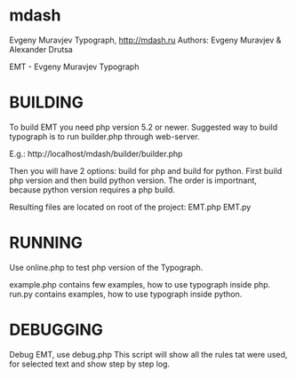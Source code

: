 mdash
=====

Evgeny Muravjev Typograph, http://mdash.ru
Authors: Evgeny Muravjev & Alexander Drutsa  

EMT - Evgeny Muravjev Typograph

BUILDING
========
To build EMT you need php version 5.2 or newer.
Suggested way to build typograph is to run builder.php through web-server.

E.g.:
http://localhost/mdash/builder/builder.php

Then you will have 2 options: build for php and build for python.
First build php version and then build python version. The order is importnant,
because python version requires a php build.

Resulting files are located on root of the project:
EMT.php
EMT.py


RUNNING
=======
Use online.php to test php version of the Typograph.

example.php contains few examples, how to use typograph inside php.
run.py contains examples, how to use typograph inside python.


DEBUGGING
=========
Debug EMT, use debug.php
This script will show all the rules tat were used, for selected text and show step by step log.
